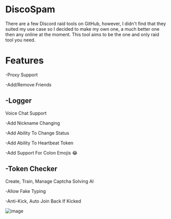 # DiscoSpam

There are a few Discord raid tools on GitHub, however, I didn't find that they suited my use case so I decided to make my own one, a much better one then any online at the moment. This tool aims to be the one and only raid tool you need.

# Features

-Proxy Support
 
 -Add/Remove Friends
 
 -Logger
-
Voice Chat Support

 -Add Nickname Changing
 
 -Add Ability To Change Status
 
 -Add Ability To Heartbeat Token
 
 -Add Support For Colon Emojis :joy:
 
 -Token Checker
-
Create, Train, Manage Captcha Solving AI

-Allow Fake Typing

-Anti-Kick, Auto Join Back If Kicked

![image](https://github.com/xLeonR/DiscoSpam/assets/142112220/26c79383-e723-4645-ae5d-3bf84e445cc3)
